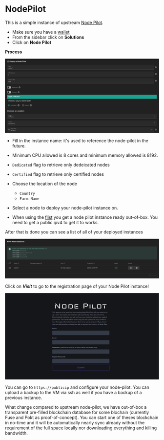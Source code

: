 # NodePilot

This is a simple instance of upstream [Node Pilot](https://nodepilot.tech).

- Make sure you have a [wallet](../wallet_connector.md)
- From the sidebar click on **Solutions**
- Click on **Node Pilot**

__Process__

![ ](./img/solutions_nodepilot.png)

- Fill in the instance name: it's used to reference the node-pilot in the future.

- Minimum CPU allowed is 8 cores and minimum memory allowed is 8192.

- `Dedicated` flag to retrieve only dedeicated nodes 
- `Certified` flag to retrieve only certified nodes 

- Choose the location of the node
   - `Country`
   - `Farm Name`

- Select a node to deploy your node-pilot instance on.


- When using the [flist](https://hub.grid.tf/tf-official-vms/node-pilot-zdbfs.flist) you get a node pilot instance ready out-of-box. You need to get a public ipv4 to get it to works.

After that is done you can see a list of all of your deployed instances

![ ](./img/nodeP_2.png)

Click on ***Visit*** to go to the registration page of your Node Pilot instance!

![ ](./img/nodePilot_3.png)

You can go to `https://publicip` and configure your node-pilot. You can upload a backup to the VM via ssh as well if you have a backup of a previous instance.

What change compared to upstream node-pilot, we have out-of-box a transparent pre-filled blockchain database for some blochain (currently Fuse and Pokt as proof-of-concept). You can start one of theses blockchain in no-time and it will be automatically nearly sync already without the requirement of the full space locally nor downloading everything and killing bandwidth.
